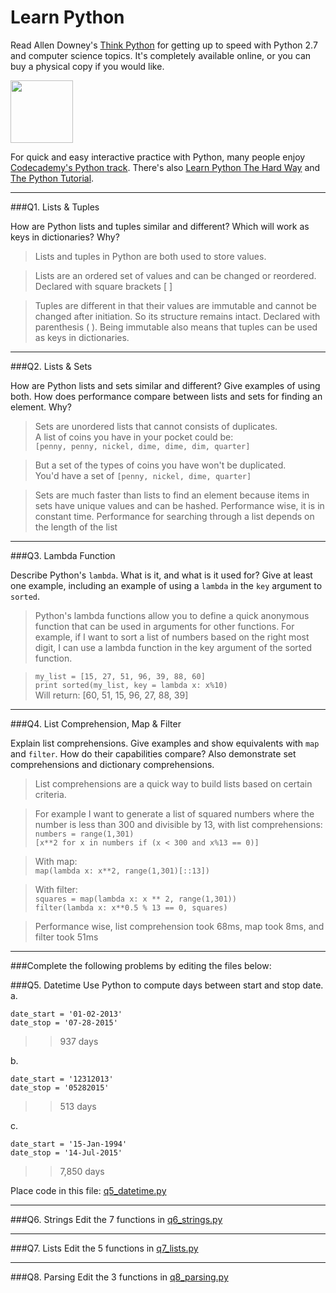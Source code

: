 # Learn Python

Read Allen Downey's [Think Python](http://www.greenteapress.com/thinkpython/) for getting up to speed with Python 2.7 and computer science topics. It's completely available online, or you can buy a physical copy if you would like.

<a href="http://www.greenteapress.com/thinkpython/"><img src="img/think_python.png" style="width: 100px;" target="_blank"></a>

For quick and easy interactive practice with Python, many people enjoy [Codecademy's Python track](http://www.codecademy.com/en/tracks/python). There's also [Learn Python The Hard Way](http://learnpythonthehardway.org/book/) and [The Python Tutorial](https://docs.python.org/2/tutorial/).

---

###Q1. Lists &amp; Tuples

How are Python lists and tuples similar and different? Which will work as keys in dictionaries? Why?

> Lists and tuples in Python are both used to store values.

> Lists are an ordered set of values and can be changed or reordered. Declared with square brackets [ ]

> Tuples are different in that their values are immutable and cannot be changed after initiation. So its structure remains intact. Declared with parenthesis ( ). Being immutable also means that tuples can be used as keys in dictionaries.

---

###Q2. Lists &amp; Sets

How are Python lists and sets similar and different? Give examples of using both. How does performance compare between lists and sets for finding an element. Why?

> Sets are unordered lists that cannot consists of duplicates.  
> A list of coins you have in your pocket could be:  
> `[penny, penny, nickel, dime, dime, dim, quarter]`

> But a set of the types of coins you have won't be duplicated.  
> You'd have a set of `[penny, nickel, dime, quarter]`

> Sets are much faster than lists to find an element because items in sets have unique values and can be hashed. Performance wise, it is in constant time. Performance for searching through a list depends on the length of the list

---

###Q3. Lambda Function

Describe Python's `lambda`. What is it, and what is it used for? Give at least one example, including an example of using a `lambda` in the `key` argument to `sorted`.

> Python's lambda functions allow you to define a quick anonymous function that can be used in arguments for other functions. For example, if I want to sort a list of numbers based on the right most digit, I can use a lambda function in the key argument of the sorted function.

> `my_list = [15, 27, 51, 96, 39, 88, 60]`  
> `print sorted(my_list, key = lambda x: x%10)`  
> Will return: [60, 51, 15, 96, 27, 88, 39]

---

###Q4. List Comprehension, Map &amp; Filter

Explain list comprehensions. Give examples and show equivalents with `map` and `filter`. How do their capabilities compare? Also demonstrate set comprehensions and dictionary comprehensions.

> List comprehensions are a quick way to build lists based on certain criteria.

> For example I want to generate a list of squared numbers where the number is less than 300 and divisible by 13, with list comprehensions:
> `numbers = range(1,301)`  
> `[x**2 for x in numbers if (x < 300 and x%13 == 0)]`

> With map:  
> `map(lambda x: x**2, range(1,301)[::13])`

> With filter:  
> `squares = map(lambda x: x ** 2, range(1,301))`  
> `filter(lambda x: x**0.5 % 13 == 0, squares)`

> Performance wise, list comprehension took 68ms, map took 8ms, and filter took 51ms


---

###Complete the following problems by editing the files below:

###Q5. Datetime
Use Python to compute days between start and stop date.   
a.  

```
date_start = '01-02-2013'    
date_stop = '07-28-2015'
```

>> 937 days

b.  
```
date_start = '12312013'  
date_stop = '05282015'  
```

>> 513 days

c.  
```
date_start = '15-Jan-1994'      
date_stop = '14-Jul-2015'  
```

>> 7,850 days

Place code in this file: [q5_datetime.py](python/q5_datetime.py)

---

###Q6. Strings
Edit the 7 functions in [q6_strings.py](python/q6_strings.py)

---

###Q7. Lists
Edit the 5 functions in [q7_lists.py](python/q7_lists.py)

---

###Q8. Parsing
Edit the 3 functions in [q8_parsing.py](python/q8_parsing.py)
